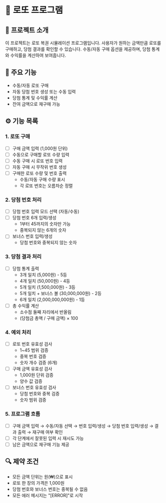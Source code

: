# 🎱 로또 프로그램

## 📝 프로젝트 소개

이 프로젝트는 로또 복권 시뮬레이션 프로그램입니다. 사용자가 원하는 금액만큼 로또를 구매하고, 당첨 결과를 확인할 수 있습니다. 수동/자동 구매 옵션을 제공하며, 당첨 통계와 수익률을 계산하여 보여줍니다.

## 🌟 주요 기능

- 수동/자동 로또 구매
- 자동 당첨 번호 생성 또는 수동 입력
- 당첨 통계 및 수익률 계산
- 잔여 금액으로 재구매 가능

## ⚙️ 기능 목록

### 1. 로또 구매

- [ ] 구매 금액 입력 (1,000원 단위)
- [ ] 수동으로 구매할 로또 수량 입력
- [ ] 수동 구매 시 로또 번호 입력
- [ ] 자동 구매 시 무작위 번호 생성
- [ ] 구매한 로또 수량 및 번호 출력
    - 수동/자동 구매 수량 표시
    - 각 로또 번호는 오름차순 정렬

### 2. 당첨 번호 처리

- [ ] 당첨 번호 입력 모드 선택 (자동/수동)
- [ ] 당첨 번호 6개 입력/생성
    - 1부터 45까지의 숫자만 가능
    - 중복되지 않는 6개의 숫자
- [ ] 보너스 번호 입력/생성
    - 당첨 번호와 중복되지 않는 숫자

### 3. 당첨 결과 처리

- [ ] 당첨 통계 출력
    - 3개 일치 (5,000원) - 5등
    - 4개 일치 (50,000원) - 4등
    - 5개 일치 (1,500,000원) - 3등
    - 5개 일치 + 보너스 볼 (30,000,000원) - 2등
    - 6개 일치 (2,000,000,000원) - 1등
- [ ] 총 수익률 계산
    - 소수점 둘째 자리에서 반올림
    - (당첨금 총액 / 구매 금액) × 100

### 4. 예외 처리

- [ ] 로또 번호 유효성 검사
    - 1~45 범위 검증
    - 중복 번호 검증
    - 숫자 개수 검증 (6개)
- [ ] 구매 금액 유효성 검사
    - 1,000원 단위 검증
    - 양수 값 검증
- [ ] 보너스 번호 유효성 검사
    - 당첨 번호와 중복 검증
    - 숫자 범위 검증

### 5. 프로그램 흐름

- [ ] 구매 금액 입력 → 수동/자동 선택 → 번호 입력/생성 → 당첨 번호 입력/생성 → 결과 출력 → 재구매 여부 확인
- [ ] 각 단계에서 잘못된 입력 시 재시도 가능
- [ ] 남은 금액으로 재구매 기능 제공

## 🔍 제약 조건

- 모든 금액 단위는 원(₩)으로 표시
- 로또 한 장의 가격은 1,000원
- 당첨 번호와 보너스 번호는 중복될 수 없음
- 모든 에러 메시지는 "[ERROR]"로 시작
